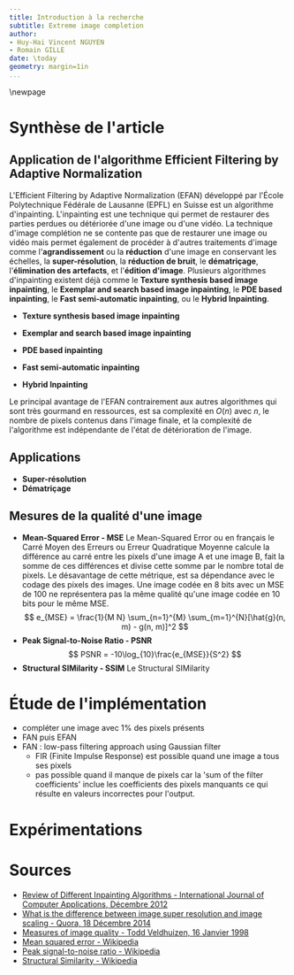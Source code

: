 ```yaml
---
title: Introduction à la recherche 
subtitle: Extreme image completion
author:
- Huy-Hai Vincent NGUYEN
- Romain GILLE
date: \today
geometry: margin=1in
...
```


\newpage

# Synthèse de l'article
## Application de l'algorithme Efficient Filtering by Adaptive Normalization
L'Efficient Filtering by Adaptive Normalization (EFAN) développé par l'École Polytechnique Fédérale
de Lausanne (EPFL) en Suisse est un algorithme d'inpainting. L'inpainting est une technique qui 
permet de restaurer des parties perdues ou détériorée d'une image ou d'une vidéo. La technique 
d'image complétion ne se contente pas que de restaurer une image ou vidéo mais permet également de 
procéder à d'autres traitements d'image comme l'**agrandissement** ou la **réduction** d'une image 
en conservant les échelles, la **super-résolution**, la **réduction de bruit**, le **dématriçage**,
l'**élimination des artefacts**, et l'**édition d'image**.
Plusieurs algorithmes d'inpainting existent déjà comme le **Texture synthesis based image 
inpainting**, le **Exemplar and search based image inpainting**, le **PDE based inpainting**, le 
**Fast semi-automatic inpainting**, ou le **Hybrid Inpainting**.

* **Texture synthesis based image inpainting**

* **Exemplar and search based image inpainting**

* **PDE based inpainting**

* **Fast semi-automatic inpainting**

* **Hybrid Inpainting**

Le principal avantage de l'EFAN contrairement aux autres algorithmes qui sont très gourmand en
ressources, est sa complexité en $O(n)$ avec $n$, le nombre de pixels contenus dans l'image 
finale, et la complexité de l'algorithme est indépendante de l'état de détérioration de l'image.

## Applications
* **Super-résolution**
* **Dématriçage**

## Mesures de la qualité d'une image
* **Mean-Squared Error - MSE**
    Le Mean-Squared Error ou en français le Carré Moyen des Erreurs ou Erreur Quadratique Moyenne
    calcule la différence au carré entre les pixels d'une image A et une image B, fait la somme de
    ces différences et divise cette somme par le nombre total de pixels. 
    Le désavantage de cette métrique, est sa dépendance avec le codage des pixels des images. Une
    image codée en 8 bits avec un MSE de 100 ne représentera pas la même qualité qu'une image codée
    en 10 bits pour le même MSE.
    $$ e_{MSE} = \frac{1}{M N} \sum_{n=1}^{M} \sum_{m=1}^{N}[\hat{g}(n, m) - g(n, m)]^2 $$
* **Peak Signal-to-Noise Ratio - PSNR**
    $$ PSNR = -10\log_{10}\frac{e_{MSE}}{S^2} $$
* **Structural SIMilarity - SSIM**
    Le Structural SIMilarity


# Étude de l'implémentation

* compléter une image avec 1% des pixels présents
* FAN puis EFAN
* FAN : low-pass filtering approach using Gaussian filter
    * FIR (Finite Impulse Response) est possible quand une image a tous ses pixels
    * pas possible quand il manque de pixels car la 'sum of the filter coefficients' inclue les
        coefficients des pixels manquants ce qui résulte en valeurs incorrectes pour l'output.


# Expérimentations
# Sources 
* [Review of Different Inpainting Algorithms - International Journal of Computer Applications, Décembre 2012](http://citeseerx.ist.psu.edu/viewdoc/download?doi=10.1.1.303.5459&rep=rep1&type=pdf)
* [What is the difference between image super resolution and image scaling - Quora, 18 Décembre 2014](https://www.quora.com/What-is-the-difference-between-image-superresolution-and-image-scaling)
* [Measures of image quality -  Todd Veldhuizen, 16 Janvier 1998](http://homepages.inf.ed.ac.uk/rbf/CVonline/LOCAL_COPIES/VELDHUIZEN/node18.html)
* [Mean squared error - Wikipedia](https://en.wikipedia.org/wiki/Mean_squared_error)
* [Peak signal-to-noise ratio - Wikipedia](https://en.wikipedia.org/wiki/Peak_signal-to-noise_ratio)
* [Structural Similarity - Wikipedia](https://en.wikipedia.org/wiki/Structural_similarity)

